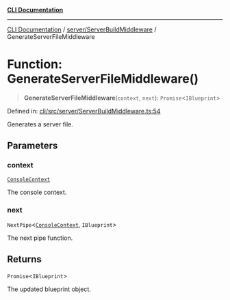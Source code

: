 [**CLI Documentation**](../../../README.md)

***

[CLI Documentation](../../../README.md) / [server/ServerBuildMiddleware](../README.md) / GenerateServerFileMiddleware

# Function: GenerateServerFileMiddleware()

> **GenerateServerFileMiddleware**(`context`, `next`): `Promise`\<`IBlueprint`\>

Defined in: [cli/src/server/ServerBuildMiddleware.ts:54](https://github.com/stonemjs/cli/blob/f139573d7f6e29779d41fb031ed261bfcad59d09/src/server/ServerBuildMiddleware.ts#L54)

Generates a server file.

## Parameters

### context

[`ConsoleContext`](../../../declarations/interfaces/ConsoleContext.md)

The console context.

### next

`NextPipe`\<[`ConsoleContext`](../../../declarations/interfaces/ConsoleContext.md), `IBlueprint`\>

The next pipe function.

## Returns

`Promise`\<`IBlueprint`\>

The updated blueprint object.
